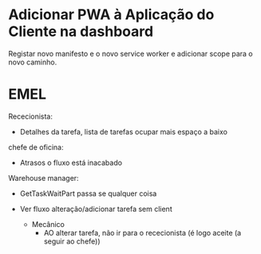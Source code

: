 # Adicionar PWA à Aplicação do Cliente na dashboard
Registar novo manifesto e o novo service worker e adicionar scope para o novo caminho.



# EMEL
Rececionista:
- Detalhes da tarefa, lista de tarefas ocupar mais espaço a baixo

chefe de oficina:
- Atrasos o fluxo está inacabado

Warehouse manager:
- GetTaskWaitPart passa se qualquer coisa

- Ver fluxo alteração/adicionar tarefa sem client
    - Mecânico
        - AO alterar tarefa, não ir para o rececionista (é logo aceite (a seguir ao chefe)) 


